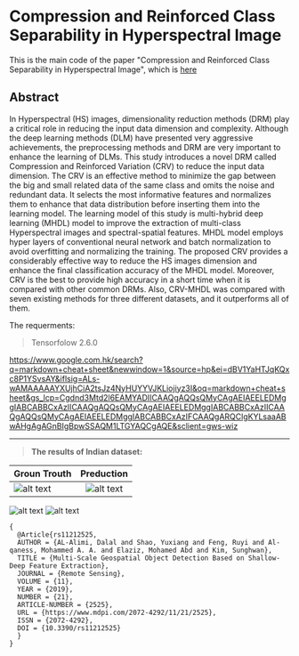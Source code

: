 # Compression and Reinforced  Class Separability in Hyperspectral Image
This is the main code of the paper "Compression and Reinforced  Class Separability in Hyperspectral Image", which is [here](https://doi.org/10.3390/rs11212525)

## Abstract
In Hyperspectral (HS) images, dimensionality reduction methods (DRM) play a critical role in reducing the input data dimension and complexity. Although the deep learning methods (DLM) have presented very aggressive achievements, the preprocessing methods and DRM are very important to enhance the learning of DLMs. This study introduces a novel DRM called Compression and Reinforced Variation (CRV) to reduce the input data dimension. The CRV is an effective method to minimize the gap between the big and small related data of the same class and omits the noise and redundant data. It selects the most informative features and normalizes them to enhance that data distribution before inserting them into the learning model. The learning model of this study is multi-hybrid deep learning (MHDL) model to improve the extraction of multi-class Hyperspectral images and spectral-spatial features. MHDL model employs hyper layers of conventional neural network and batch normalization to avoid overfitting and normalizing the training. The proposed CRV provides a considerably effective way to reduce the HS images dimension and enhance the final classification accuracy of the MHDL model. Moreover, CRV is the best to provide high accuracy in a short time when it is compared with other common DRMs. Also, CRV-MHDL was compared with seven existing methods for three different datasets, and it outperforms all of them. 

<dl>
  <dt>The requerments:</dt>
  
> Tensorfolow 2.6.0
</dl>

https://www.google.com.hk/search?q=markdown+cheat+sheet&newwindow=1&source=hp&ei=dBV1YaHTJqKQxc8P1YSvsAY&iflsig=ALs-wAMAAAAAYXUjhCiA2tsJz4NyHUYYVJKLiojiyz3I&oq=markdown+cheat+sheet&gs_lcp=Cgdnd3Mtd2l6EAMYADIICAAQgAQQsQMyCAgAEIAEELEDMggIABCABBCxAzIICAAQgAQQsQMyCAgAEIAEELEDMggIABCABBCxAzIICAAQgAQQsQMyCAgAEIAEELEDMggIABCABBCxAzIFCAAQgARQClgKYLsaaABwAHgAgAGnBIgBpwSSAQM1LTGYAQCgAQE&sclient=gws-wiz

---
> **The results of Indian dataset:**

| Groun Trouth        | Preduction           |
| ------------- |:-------------:|
| ![alt text](https://github.com/DalalAL-Alimi/CRV-/blob/main/ground_truth_IP_model1.png)      | ![alt text](https://github.com/DalalAL-Alimi/CRV-/blob/main/ground_truth_IP_model1.png) |

![alt text](https://github.com/DalalAL-Alimi/CRV-/blob/main/ground_truth_IP_model1.png)  ![alt text](https://github.com/DalalAL-Alimi/CRV-/blob/main/ground_truth_IP_model1.png)
```
{
  @Article{rs11212525,
  AUTHOR = {AL-Alimi, Dalal and Shao, Yuxiang and Feng, Ruyi and Al-qaness, Mohammed A. A. and Elaziz, Mohamed Abd and Kim, Sunghwan},
  TITLE = {Multi-Scale Geospatial Object Detection Based on Shallow-Deep Feature Extraction},
  JOURNAL = {Remote Sensing},
  VOLUME = {11},
  YEAR = {2019},
  NUMBER = {21},
  ARTICLE-NUMBER = {2525},
  URL = {https://www.mdpi.com/2072-4292/11/21/2525},
  ISSN = {2072-4292},
  DOI = {10.3390/rs11212525}
  }
}
```
